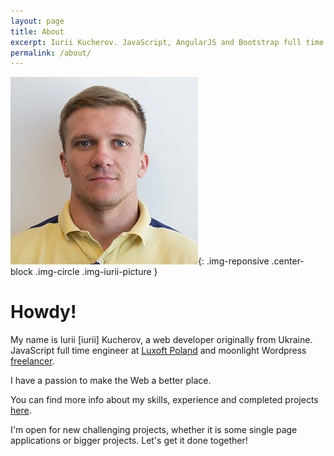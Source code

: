 ```yaml
---
layout: page
title: About
excerpt: Iurii Kucherov. JavaScript, AngularJS and Bootstrap full time engineer and moonlight Wordpress freelancer.
permalink: /about/
---
```


![Iurii Kucherov Frontend Developer](/images/iurii-kucherov.jpg){: .img-reponsive .center-block .img-circle .img-iurii-picture }

# Howdy!

My name is Iurii <span class="text-dimmed">[iurii]</span> Kucherov, a web developer originally from Ukraine. JavaScript full time engineer at <a href="http://www.luxoft.com/" target="_blank">Luxoft Poland</a> and moonlight Wordpress <a href="https://www.upwork.com/users/~01c8013e8487023dcf" target="_blank">freelancer</a>.

I have a passion to make the Web a better place.

You can find more info about my skills, experience and completed projects [here](/resume/ "Iurii Kucherov Resume").

I'm open for new challenging projects, whether it is some single page applications or bigger projects. Let's get it done together!

